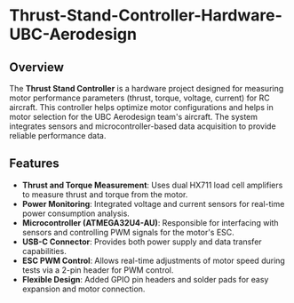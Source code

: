 # Thrust-Stand-Controller-Hardware-UBC-Aerodesign

## Overview
The **Thrust Stand Controller** is a hardware project designed for measuring motor performance parameters (thrust, torque, voltage, current) for RC aircraft. This controller helps optimize motor configurations and helps in motor selection for the UBC Aerodesign team's aircraft. The system integrates sensors and microcontroller-based data acquisition to provide reliable performance data.

## Features
- **Thrust and Torque Measurement**: Uses dual HX711 load cell amplifiers to measure thrust and torque from the motor.
- **Power Monitoring**: Integrated voltage and current sensors for real-time power consumption analysis.
- **Microcontroller (ATMEGA32U4-AU)**: Responsible for interfacing with sensors and controlling PWM signals for the motor's ESC.
- **USB-C Connector**: Provides both power supply and data transfer capabilities.
- **ESC PWM Control**: Allows real-time adjustments of motor speed during tests via a 2-pin header for PWM control.
- **Flexible Design**: Added GPIO pin headers and solder pads for easy expansion and motor connection.
